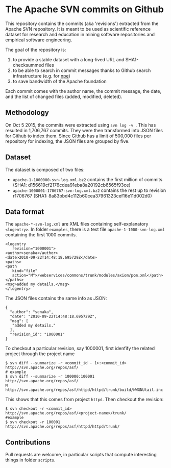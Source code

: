 The Apache SVN commits on Github
=====================


This repository contains the commits (aka 'revisions') extracted from the Apache SVN repository. It is meant to be used as scientific reference dataset for research and education in mining software repositories and empirical software engineering.

The goal of the repository is:

1. to provide a stable dataset with a long-lived URL and  SHA1-checksummed files
1. to be able to search in commit messages thanks to Github search infrastructure (e.g. for [npe](https://github.com/monperrus/apache-commits/search?q=npe&type=Code))
1. to save bandwidth of the Apache foundation

Each commit comes with the author name, the commit message, the date, and the list of changed files (added, modified, deleted).

Methodology
-------

On Oct 5 2015, the commits were extracted using `svn log -v `. This has resulted in 1,706,767 commits. They were then transformed into JSON files for Github to index them. Since Github has a limit of 500,000 files per repository for indexing, the JSON files are grouped by five. 

Dataset
-----

The dataset is composed of two files:

* `apache-1-1000000-svn-log.xml.bz2` contains the first million of commits (SHA1: d156619cf2176cdea91eba8a20192cb6565f93ce)
* `apache-1000001-1706767-svn-log.xml.bz2` contains the rest up to revision r1706767 (SHA1: 8a83bbd4c112b60cea37961323cef16e11d002d0)


Data format
----------

The `apache-*-svn-log.xml` are XML files containing self-explanatory  `<logentry>`. In folder `examples`, there is a test file `apache-1-1000-svn-log.xml` containing the first 1000 commits.

```
<logentry
   revision="1000001">
<author>senaka</author>
<date>2010-09-22T14:48:18.695729Z</date>
<paths>
<path
   kind="file"
   action="M">/webservices/commons/trunk/modules/axiom/pom.xml</path>
</paths>
<msg>added my details.</msg>
</logentry>

```

The JSON files contains the same info as JSON:

```
{
  "author": "senaka", 
  "date": "2010-09-22T14:48:18.695729Z", 
  "msg": [
   "added my details."
  ], 
  "revision_id": "1000001"
}

```

To checkout a particular revision, say 1000001, first idenfify the related project through the project name

```
$ svn diff --summarize -r <commit_id - 1>:<commit_id> http://svn.apache.org/repos/asf/
# example
$ svn diff --summarize -r 100000:100001 http://svn.apache.org/repos/asf/
M      http://svn.apache.org/repos/asf/httpd/httpd/trunk/build/NWGNUtail.inc
```

This shows that this comes from project `httpd`. Then checkout the revision:
```
$ svn checkout -r <commit_id>  http://svn.apache.org/repos/asf/<project-name>/trunk/
#example 
$ svn checkout -r 100001  http://svn.apache.org/repos/asf/httpd/httpd/trunk/
```

Contributions
------------

Pull requests are welcome, in particular scripts that compute interesting things in folder `scripts`.


